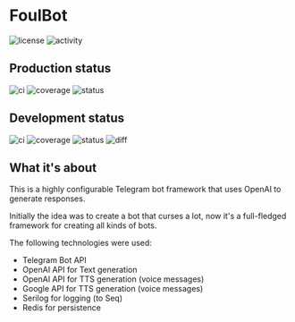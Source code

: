 # FoulBot

![license](https://img.shields.io/github/license/ewancoder/foulbot?color=blue)
![activity](https://img.shields.io/github/commit-activity/m/ewancoder/foulbot)

## Production status

![ci](https://github.com/ewancoder/foulbot/actions/workflows/deploy.yml/badge.svg?branch=main)
![coverage](https://img.shields.io/endpoint?url=https://gist.githubusercontent.com/ewancoder/0184962696ef0364be7a3f491133f2f9/raw/coverage-main.json)
![status](https://img.shields.io/github/last-commit/ewancoder/foulbot/main)

## Development status

![ci](https://github.com/ewancoder/foulbot/actions/workflows/deploy.yml/badge.svg?branch=develop)
![coverage](https://img.shields.io/endpoint?url=https://gist.githubusercontent.com/ewancoder/0184962696ef0364be7a3f491133f2f9/raw/coverage-develop.json)
![status](https://img.shields.io/github/last-commit/ewancoder/foulbot/main)
![diff](https://img.shields.io/github/commits-difference/ewancoder/foulbot?base=main&head=develop&logo=git&label=diff&color=orange)

## What it's about

This is a highly configurable Telegram bot framework that uses OpenAI to generate responses.

Initially the idea was to create a bot that curses a lot, now it's a full-fledged framework for creating all kinds of bots.

The following technologies were used:

- Telegram Bot API
- OpenAI API for Text generation
- OpenAI API for TTS generation (voice messages)
- Google API for TTS generation (voice messages)
- Serilog for logging (to Seq)
- Redis for persistence
